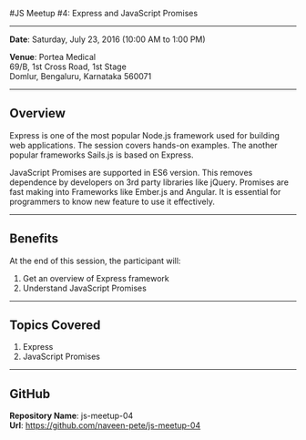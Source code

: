 #JS Meetup #4: Express and JavaScript Promises

------------------------------------------------
**Date**: Saturday, July 23, 2016 (10:00 AM to 1:00 PM)

**Venue**: Portea Medical  
       69/B, 1st Cross Road, 1st Stage  
       Domlur, Bengaluru, Karnataka 560071  

---------------------------------------------------------------------
Overview
--------
Express is one of the most popular Node.js framework used for building web applications. The session covers hands-on examples. The another popular frameworks Sails.js is based on Express.  

JavaScript Promises are supported in ES6 version. This removes dependence by developers on 3rd party libraries like jQuery. Promises are fast making into Frameworks like Ember.js and Angular. It is essential for programmers to know new feature to use it effectively.  

---------------------------------------------------------------------
Benefits
--------
At the end of this session, the participant will:  
1. Get an overview of Express framework  
2. Understand JavaScript Promises  

---------------------------------------------------------------------
Topics Covered
--------------
1. Express
2. JavaScript Promises

---------------------------------------------------------------------
GitHub
------
**Repository Name**: js-meetup-04  
**Url**: https://github.com/naveen-pete/js-meetup-04  
